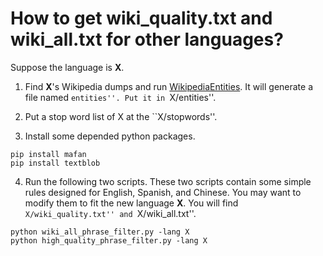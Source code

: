 # How to get wiki_quality.txt and wiki_all.txt for other languages?

Suppose the language is **X**.

1. Find **X**'s Wikipedia dumps and run [WikipediaEntities](https://github.com/kno10/WikipediaEntities). It will generate a file named ``entities''. Put it in ``X/entities''. 

2. Put a stop word list of X at the ``X/stopwords''.

3. Install some depended python packages.
```
pip install mafan
pip install textblob
```

4. Run the following two scripts. These two scripts contain some simple rules designed for English, Spanish, and Chinese. You may want to modify them to fit the new language **X**. You will find ``X/wiki_quality.txt'' and ``X/wiki_all.txt''.
```
python wiki_all_phrase_filter.py -lang X
python high_quality_phrase_filter.py -lang X
```